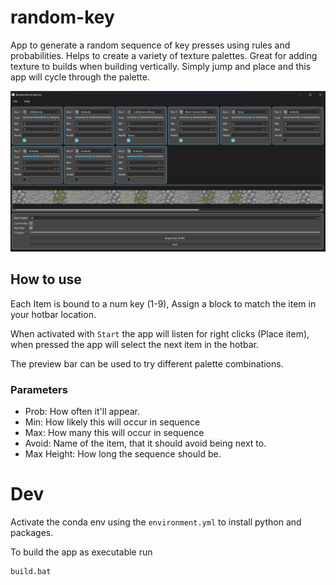 # random-key
App to generate a random sequence of key presses using rules and probabilities.
Helps to create a variety of texture palettes. Great for adding texture to
builds when building vertically. Simply jump and place and this app will cycle through
the palette.

![image info](./docs/main_app.png)

## How to use

Each Item is bound to a num key (1-9), Assign a block to match the item in your
hotbar location.

When activated with `Start` the app will listen for right clicks (Place item), when
pressed the app will select the next item in the hotbar.

The preview bar can be used to try different palette combinations.

### Parameters
+ Prob: How often it'll appear.
+ Min: How likely this will occur in sequence
+ Max: How many this will occur in sequence
+ Avoid: Name of the item, that it should avoid being next to.
+ Max Height: How long the sequence should be.


# Dev
Activate the conda env using the `environment.yml` to install python and packages.

To build the app as executable run

``` text
build.bat
```


